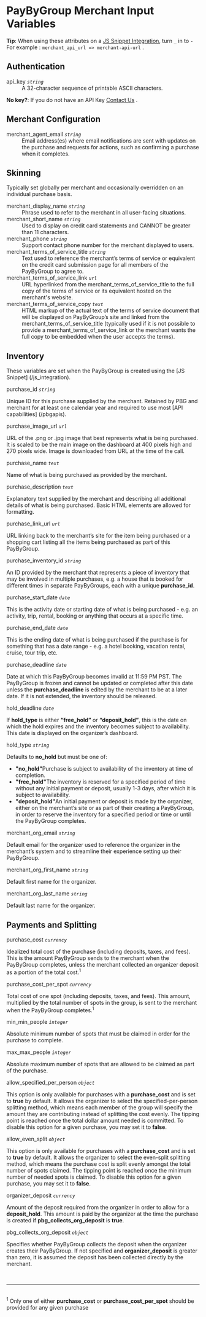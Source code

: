 # PayByGroup Merchant Input Variables
<div class="alert tip">
  <p><strong>Tip</strong>: When using these attributes on a <a href="/js_integration">JS Snippet Integration</a>, turn <code>_</code> in to <code>-</code><br>For example : <code>merchant_api_url => merchant-api-url</code> .</p>
</div>

## Authentication
<dl>
  <dt>api_key <code><i>string</i></code></dt>
  <dd>A 32-character sequence of printable ASCII characters.</dd>
</dl>
<div class="alert tip">
  <p><strong>No key?</strong>: If you do not have an API Key <a href="mailto:merchants@paybygroup.com?subject=Merchant API Key Needed">Contact Us</a> .</p>
</div>

## Merchant Configuration
<dl>
 <!-- <dt>merchant_api_url <code><i>url</i></code></dt>
  <dd>Used to display on credit card statements and cannot be greater than 11 characters.</dd> -->
  <dt>merchant_agent_email <code><i>string</i></code></dt>
  <dd>Email address(es) where email notifications are sent with updates on the purchase and requests for actions, such as confirming a purchase when it completes.</dd>
</dl>

## Skinning
Typically set globally per merchant and occasionally overridden on an individual purchase basis.
<dl>
  <dt>merchant_display_name <code><i>string</i></code> </dt>
  <dd>Phrase used to refer to the merchant in all user-facing situations.</dd>
  <dt>merchant_short_name <code><i>string</i></code> </dt>
  <dd>Used to display on credit card statements and CANNOT be greater than 11 characters.</dd>
  <dt>merchant_phone <code><i>string</i></code> </dt>
  <dd>Support contact phone number for the merchant displayed to users.</dd>
  <dt>merchant_terms_of_service_title <code><i>string</i></code> </dt>
  <dd>Text used to reference the merchant’s terms of service or equivalent on the credit card submission page for all members of the PayByGroup to agree to.</dd>
  <dt>merchant_terms_of_service_link <code><i>url</i></code> </dt>
  <dd>URL hyperlinked from the merchant_terms_of_service_title to the full copy of the terms of service or its equivalent hosted on the merchant's website.</dd>
  <dt>merchant_terms_of_service_copy <code><i>text</i></code> </dt>
  <dd>HTML markup of the actual text of the
terms of service document that will be displayed on PayByGroup’s site and linked from the merchant_terms_of_service_title (typically used if it is not possible to provide a merchant_terms_of_service_link or the merchant wants the full copy to be embedded when the user accepts the terms).</dd>
</dl>

## Inventory
These variables are set when the PayByGroup is created using the [JS Snippet] (/js_integration). <!--, and certain ones are editable later via the Purchase Update API -->
<dl>
  <dt>purchase_id <code><i>string</i></code></dt>
  <dl>Unique ID for this purchase supplied by the merchant. Retained by PBG and merchant for at least one calendar year and required to use most [API capabilities] (/pbgapis).</dl>
  <dt>purchase_image_url <code><i>url</i></code></dt>
  <dl>URL of the .png or .jpg image that best represents what is being purchased. It is scaled to be the main image on the dashboard at 400 pixels high and 270 pixels wide. Image is downloaded from URL at the time of the call.</dl>
  <dt>purchase_name <code><i>text</i></code></dt>
  <dl>Name of what is being purchased as provided by the merchant.</dl>
  <dt>purchase_description <code><i>text</i></code></dt>
  <dl>Explanatory text supplied by the merchant and describing all additional details of what is being purchased. Basic HTML elements are allowed for formatting.</dl>
  <dt>purchase_link_url  <code><i>url</i></code></dt>
  <dl>URL linking back to the merchant’s site for the item being purchased or a shopping cart listing all the items being purchased as part of this PayByGroup.</dl>
  <dt>purchase_inventory_id  <code><i>string</i></code></dt>
  <dl>An ID provided by the merchant that represents a piece of inventory that may be involved in multiple purchases, e.g. a house that is booked for different times in separate PayByGroups, each with a unique <strong>purchase_id</strong>.</dl>
  <dt>purchase_start_date  <code><i>date</i></code></dt>
  <dl>This is the activity date or starting date of what is being purchased - e.g. an activity, trip, rental, booking or anything that occurs at a specific time.</dl>
  <dt>purchase_end_date  <code><i>date</i></code></dt>
  <dl>This is the ending date of what is being purchased if the purchase is for something that has a date range - e.g. a hotel booking, vacation rental, cruise, tour trip, etc.</dl>
  <dt>purchase_deadline  <code><i>date</i></code></dt>
  <dl>Date at which this PayByGroup becomes invalid at 11:59 PM PST. The PayByGroup is frozen and cannot be updated or completed after this date unless the <strong>purchase_deadline</strong> is edited by the merchant to be at a later date. If it is not extended, the inventory should be released.</dl>
  <dt>hold_deadline  <code><i>date</i></code></dt>
  <dl>If <strong>hold_type</strong> is either <strong>“free_hold”</strong> or <strong>“deposit_hold”</strong>, this is the date on which the hold expires and the inventory becomes subject to availability. This date is displayed on the organizer’s dashboard.</dl>
  <dt>hold_type  <code><i>string</i></code></dt>
  <dl>Defaults to <strong>no_hold</strong> but must be one of:
    <ul>
      <li><strong>"no_hold"</strong>Purchase is subject to availability of the inventory at time of completion.</li>
      <li><strong>"free_hold"</strong>The inventory is reserved for a specified period of time without any initial payment or deposit, usually 1-3 days, after which it is subject to availability.</li>
      <li><strong>"deposit_hold"</strong>An initial payment or deposit is made by the organizer, either on the merchant’s site or as part of their creating a PayByGroup, in order to reserve the inventory for a specified period or time or until the PayByGroup completes.</li>
    </ul>
  </dl>
  <dt>merchant_org_email <code><i>string</i></code></dt>
  <dl>Default email for the organizer used to reference the organizer in the merchant’s system and to streamline their experience setting up their PayByGroup.</dl>
  <dt>merchant_org_first_name <code><i>string</i></code></dt>
  <dl>Default first name for the organizer.</dl>
  <dt>merchant_org_last_name <code><i>string</i></code></dt>
  <dl>Default last name for the organizer.</dl>
</dl>
<!--    <dt>inventory_state  <code><i>string</i></code></dt> <dl>Specifies the current state of the inventory underlying a
purchase. Possible values are:
    <ul>
      <li><strong>"available"</strong>The inventory is still available.</li>
      <li><strong>"unavailable"</strong>The inventory is no longer available.</li>
      <li><strong>"unknown"</strong>The status of the inventory cannot be instantly determined.</li>
    </ul>
  </dl> -->

## Payments and Splitting
<dl>
  <dt>purchase_cost <code><i>currency</i></code></dt>
  <dl>Idealized total cost of the purchase (including deposits, taxes, and fees). This is the amount PayByGroup sends to the merchant when the PayByGroup completes, unless the merchant collected an organizer deposit as a portion of the total cost.<sup>1</sup></dl>
  <dt>purchase_cost_per_spot <code><i>currency</i></code></dt>
  <dl>Total cost of one spot (including deposits, taxes, and fees). This amount, multiplied by the total number of spots in the group, is sent to the merchant when the PayByGroup completes.<sup>1</sup></dl>
  <dt>min_min_people <code><i>integer</i></code></dt>
  <dl>Absolute minimum number of spots that must be claimed in order for the purchase to complete.</dl>
  <dt>max_max_people <code><i>integer</i></code></dt>
  <dl>Absolute maximum number of spots that are allowed to be claimed as part of the purchase.</dl>
  <dt>allow_specified_per_person <code><i>object</i></code></dt>
  <dl>This option is only available for purchases with a <strong>purchase_cost</strong> and is set to <strong>true</strong> by default. It allows the organizer to select the specified-per-person splitting method, which means each member of the group will specify the amount they are contributing instead of splitting the cost evenly. The tipping point is reached once the total dollar amount needed is committed. To disable this option for a given purchase, you may set it to <strong>false</strong>.</dl>
  <dt>allow_even_split <code><i>object</i></code></dt>
  <dl>This option is only available for purchases with a <strong>purchase_cost</strong> and is set to <strong>true</strong> by default. It allows the organizer to select the even-split splitting method, which means the purchase cost is split evenly amongst the total number of spots claimed. The tipping point is reached once the minimum number of needed spots is claimed. To disable this option for a given purchase, you may set it to <strong>false</strong>.</dl>
  <dt>organizer_deposit <code><i>currency</i></code></dt>
  <dl>Amount of the deposit required from the organizer in order to allow for a <strong>deposit_hold</strong>. This amount is paid by the organizer at the time the purchase is created if <strong>pbg_collects_org_deposit</strong> is <strong>true</strong>.</dl>
  <dt>pbg_collects_org_deposit <code><i>object</i></code></dt>
  <dl>Specifies whether PayByGroup collects the deposit when the organizer creates their PayByGroup. If not specified and <strong>organizer_deposit</strong> is greater than zero, it is assumed the deposit has been collected directly by the merchant.</dl>
<!--  <dt>allow_fixed_per_person <code><i>object</i></code></dt>
  <dl>Allow organizer to select the fixed per person splitting method, which sets the cost of each spot as a fixed amount. <strong>cost_per_person</strong> must be specified to enable this option.</dl>
</dl> -->
<br>
<hr>
<br>
<sup>1</sup> Only one of either <strong>purchase_cost</strong> or <strong>purchase_cost_per_spot</strong> should be provided for any given purchase
